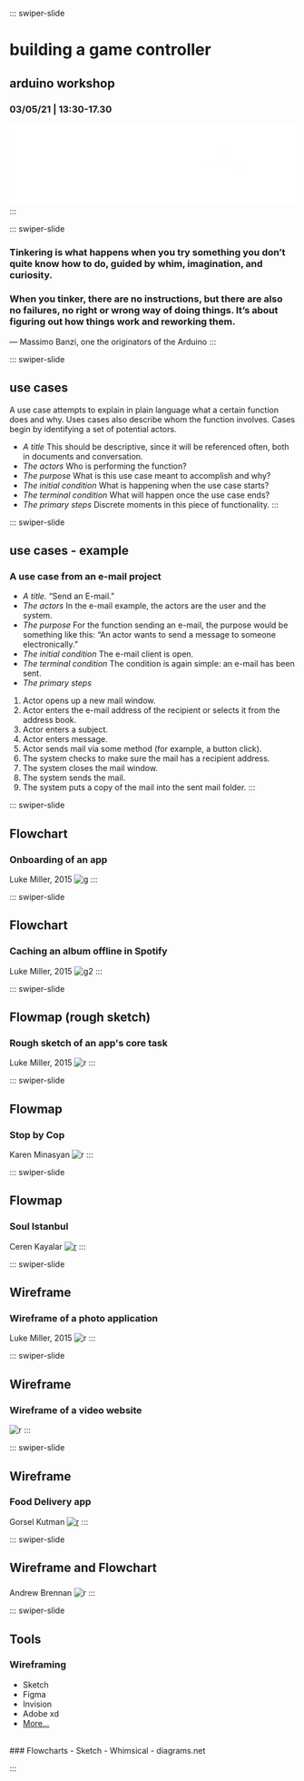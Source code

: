 ::: swiper-slide
  # building a game controller
  ## arduino workshop
  ### 03/05/21 | 13:30-17.30

  ![logos](assets/logos.svg#logos "logos")
:::

::: swiper-slide
  ### Tinkering is what happens when you try something you don’t quite know how to do, guided by whim, imagination, and curiosity.
  ### When you tinker, there are no instructions, but there are also no failures, no right or wrong way of doing things. It’s about figuring out how things work and reworking them.
  — Massimo Banzi, one the originators of the Arduino
:::

::: swiper-slide
## use cases
A use case attempts to explain in plain language what a certain function does and why.
Uses cases also describe whom the function involves. Cases begin by identifying a set of potential actors.

- *A title* This should be descriptive, since it will be referenced often, both in documents and conversation.
- *The actors* Who is performing the function?
- *The purpose* What is this use case meant to accomplish and why?
- *The initial condition* What is happening when the use case starts?
- *The terminal condition* What will happen once the use case ends?
- *The primary steps* Discrete moments in this piece of functionality.
:::

::: swiper-slide
## use cases - example
### A use case from an e-mail project
- *A title.* “Send an E-mail.”
- *The actors* In the e-mail example, the actors are the user and the system.
- *The purpose* For the function sending an e-mail, the purpose would be something like this: “An actor wants to send a message to someone electronically.”
- *The initial condition* The e-mail client is open.
- *The terminal condition* The condition is again simple: an e-mail has been sent.
- *The primary steps*
1. Actor opens up a new mail window.
2. Actor enters the e-mail address of the recipient or selects it from the address book.
3. Actor enters a subject.
4. Actor enters message.
5. Actor sends mail via some method (for example, a button click).
6. The system checks to make sure the mail has a recipient address.
7. The system closes the mail window.
8. The system sends the mail.
9. The system puts a copy of the mail into the sent mail folder.
:::

::: swiper-slide
## Flowchart
### Onboarding of an app
Luke Miller, 2015
![g](assets/flowchart.png "f")
:::

::: swiper-slide
## Flowchart
### Caching an album offline in Spotify
Luke Miller, 2015
![g2](assets/flowchart02.png "f2")
:::

::: swiper-slide
## Flowmap (rough sketch)
### Rough sketch of an app's core task
Luke Miller, 2015
![r](assets/roughSketch.png "r")
:::

::: swiper-slide
## Flowmap
### Stop by Cop
Karen Minasyan
![r](assets/stopbycop_userflow.jpg "r")
:::

::: swiper-slide
## Flowmap
### Soul Istanbul
Ceren Kayalar
[![r](assets/ck_soulIstanbul.png "r")](assets/ck-soul-istanbul-iphone-app-flow-v2.jpg)
:::

::: swiper-slide
## Wireframe
### Wireframe of a photo application
Luke Miller, 2015
![r](assets/wireframe.png "r")
:::

::: swiper-slide
## Wireframe
### Wireframe of a video website
![r](assets/wireframe2.png "r")
:::

::: swiper-slide
## Wireframe
### Food Delivery app
Gorsel Kutman
[![r](assets/5612f825128597.56361c97083df_s.jpg "Food Delivery app, Gorsel Kutman")](assets/5612f825128597.56361c97083df.jpg)
:::

::: swiper-slide
## Wireframe and Flowchart
###
Andrew Brennan
![r](assets/mobile-app-flowchart-and-wireframe.jpg "r")
:::


::: swiper-slide
## Tools

### Wireframing
- Sketch
- Figma
- Invision
- Adobe xd
- [More...](http://uxtools.co/tools)
<br>
### Flowcharts
- Sketch
- Whimsical
- diagrams.net

:::

